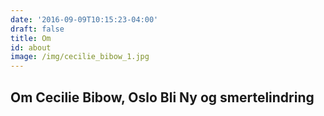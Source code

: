 ```yaml
---
date: '2016-09-09T10:15:23-04:00'
draft: false
title: Om
id: about
image: /img/cecilie_bibow_1.jpg
---
```

## Om Cecilie Bibow, Oslo Bli Ny og smertelindring



